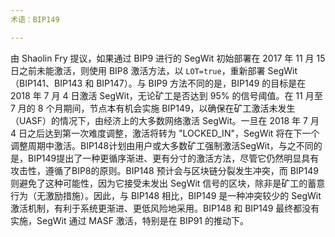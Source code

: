 ```yaml
---
术语：BIP149

---
```

由 Shaolin Fry 提议，如果通过 BIP9 进行的 SegWit 初始部署在 2017 年 11 月 15 日之前未能激活，则使用 BIP8 激活方法，以 `LOT=true`，重新部署 SegWit（BIP141、BIP143 和 BIP147）。与 BIP9 方法不同的是，BIP149 的目标是在 2018 年 7 月 4 日激活 SegWit，无论矿工是否达到 95% 的信号阈值。在 11 月至 7 月的 8 个月期间，节点本有机会实施 BIP149，以确保在矿工激活未发生（UASF）的情况下，由经济上的大多数网络激活 SegWit。一旦在 2018 年 7 月 4 日之后达到第一次难度调整，激活将转为 "LOCKED_IN"，SegWit 将在下一个调整周期中激活。BIP148计划由用户或大多数矿工强制激活SegWit，与之不同的是，BIP149提出了一种更循序渐进、更有分寸的激活方法，尽管它仍然明显具有攻击性，遵循了BIP8的原则。BIP148 预计会与区块链分裂发生冲突，而 BIP149 则避免了这种可能性，因为它接受未发出 SegWit 信号的区块，除非是矿工的蓄意行为（无激励措施）。因此，与 BIP148 相比，BIP149 是一种冲突较少的 SegWit 激活机制，有利于系统更渐进、更低风险地采用。BIP148 和 BIP149 最终都没有实施，SegWit 通过 MASF 激活，特别是在 BIP91 的推动下。